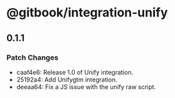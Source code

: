 # @gitbook/integration-unify

## 0.1.1

### Patch Changes

- caaf4e6: Release 1.0 of Unify integration.
- 25192a4: Add Unifygtm integration.
- deeaa64: Fix a JS issue with the unify raw script.
